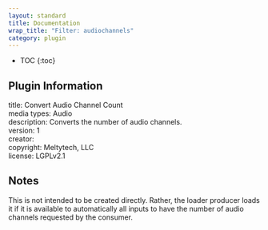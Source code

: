 ```yaml
---
layout: standard
title: Documentation
wrap_title: "Filter: audiochannels"
category: plugin
---
```

* TOC
{:toc}

## Plugin Information

title: Convert Audio Channel Count  
media types:
Audio  
description: Converts the number of audio channels.  
version: 1  
creator:   
copyright: Meltytech, LLC  
license: LGPLv2.1  

## Notes

This is not intended to be created directly. Rather, the loader producer loads it if it is available to automatically all inputs to have the number of audio channels requested by the consumer.
